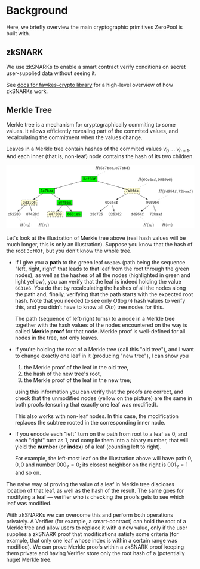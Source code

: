 # Background

Here, we briefly overview the main cryptographic primitives ZeroPool is built
with.

## zkSNARK

We use zkSNARKs to enable a smart contract verify conditions on secret
user-supplied data without seeing it.

See [docs for fawkes-crypto library](/docs/fawkes-crypto/background) for a
high-level overview of how zkSNARKs work.

## Merkle Tree

Merkle tree is a mechanism for cryptographically commiting to some values. It
allows efficiently revealing part of the commited values, and recalculating the
commitment when the values change.

Leaves in a Merkle tree contain hashes of the commited values $v_0$ …
$v_{n-1}$. And each inner (that is, non-leaf) node contains the hash of its two
children.

![Merkle tree illustration](diagrams/merkle-tree-illustration.png)

Let's look at the illustration of Merkle tree above (real hash values will be
much longer, this is only an illustration). Suppose you know that the hash of
the root `3cf03f`, but you don't know the whole tree.

 - If I give you a **path** to the green leaf `6631e5` (path being the sequence
   "left, right, right" that leads to that leaf from the root through the
   green nodes), as well as the hashes of all the nodes (highlighted in green
   and light yellow), you can verify that the leaf is indeed holding the
   value `6631e5`. You do that by recalculating the hashes of all the nodes
   along the path and, finally, verifying that the path starts with the
   expected root hash. Note that you needed to see only $O(\log n)$ hash values
   to verify this, and you didn't have to know all $O(n)$ tree nodes for this.

   The path (sequence of left-right turns) to a node in a Merkle tree together
   with the hash values of the nodes encountered on the way is called **Merkle
   proof** for that node. Merkle proof is well-defined for all nodes in the
   tree, not only leaves.

 - If you're holding the root of a Merkle tree (call this "old tree"), and I
   want to change exactly one leaf in it (producing "new tree"), I can show you

   1. the Merkle proof of the leaf in the old tree,
   2. the hash of the new tree's root,
   3. the Merkle proof of the leaf in the new tree;

   using this information you can verify that the proofs are correct, and check
   that the unmodified nodes (yellow on the picture) are the same in both
   proofs (ensuring that exactly one leaf was modified).

   This also works with non-leaf nodes. In this case, the modification replaces
   the subtree rooted in the corresponding inner node.

 - If you encode each "left" turn on the path from root to a leaf as 0, and
   each "right" turn as 1, and compile them into a binary number, that will
   yield the **number** (or **index**) of a leaf (counting left to right).

   For example, the left-most leaf on the illustration above will have path $0,
   0, 0$ and number $000_2 = 0$; its closest neighbor on the right is $001_2 =
   1$ and so on.

The naive way of proving the value of a leaf in Merkle tree discloses location
of that leaf, as well as the hash of the result. The same goes for modifying
a leaf — verifier who is checking the proofs gets to see which leaf was
modified.

With zkSNARKs we can overcome this and perform both operations privately. A
Verifier (for example, a smart-contract) can hold the root of a Merkle tree and
allow users to replace it with a new value, only if the user supplies a zkSNARK
proof that modifications satisfy some criteria (for example, that only one leaf
whose index is within a certain range was modified). We can prove Merkle proofs
within a zkSNARK proof keeping them private and having Verifier store only the
root hash of a (potentially huge) Merkle tree.
